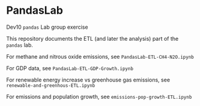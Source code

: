 # PandasLab
Dev10 `pandas` Lab group exercise

This repository documents the ETL (and later the analysis) part of the `pandas` lab.

For methane and nitrous oxide emissions, see `PandasLab-ETL-CH4-N2O.ipynb`

For GDP data, see `PandasLab-ETL-GDP-Growth.ipynb`

For renewable energy increase vs greenhouse gas emissions, see `renewable-and-greenhous-ETL.ipynb`

For emissions and population growth, see `emissions-pop-growth-ETL.ipynb`